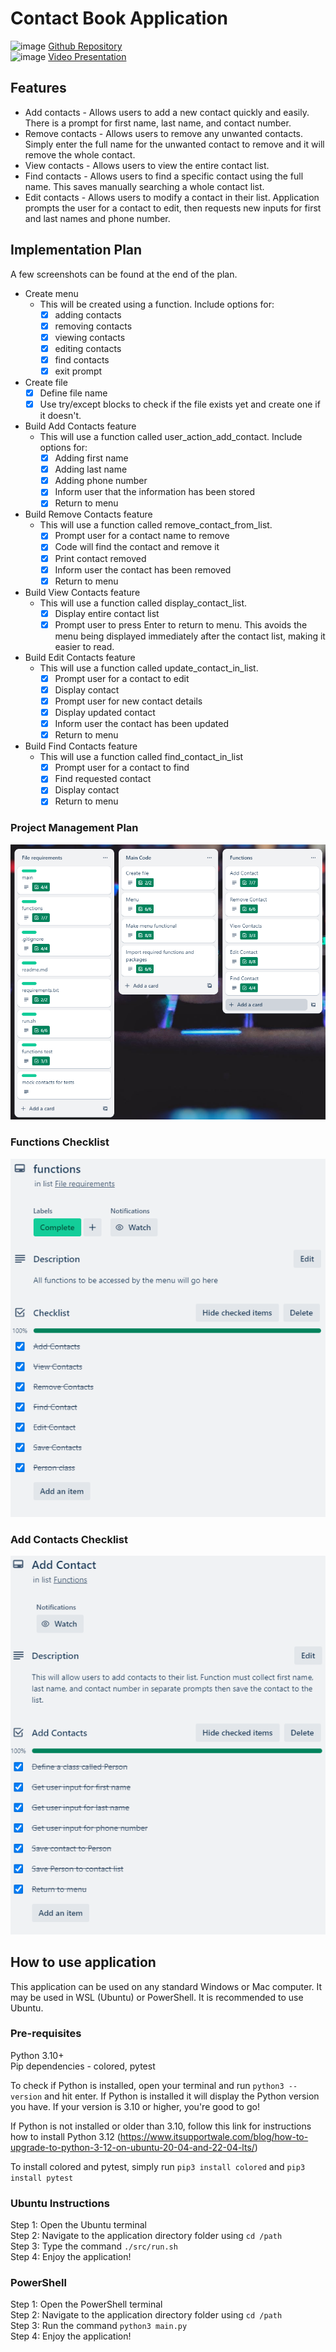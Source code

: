 # Contact Book Application
![image](https://img.shields.io/badge/Github-green) [Github Repository](https://github.com/forkets/Terminal_App)<br>
![image](https://img.shields.io/badge/YouTube-red) [Video Presentation](https://youtu.be/D--7z3JGNtE)

## Features
- Add contacts - Allows users to add a new contact quickly and easily. There is a prompt for first name, last name, and contact number.
- Remove contacts - Allows users to remove any unwanted contacts. Simply enter the full name for the unwanted contact to remove and it will remove the whole contact.
- View contacts - Allows users to view the entire contact list.
- Find contacts - Allows users to find a specific contact using the full name. This saves manually searching a whole contact list.
- Edit contacts - Allows users to modify a contact in their list. Application prompts the user for a contact to edit, then requests new inputs for first and last names and phone number.

## Implementation Plan

A few screenshots can be found at the end of the plan.
- Create menu
    - This will be created using a function. Include options for:<br>
        - [x] adding contacts<br>
        - [x] removing contacts<br>
        - [x] viewing contacts<br>
        - [x] editing contacts<br>
        - [x] find contacts<br>
        - [x] exit prompt
- Create file
    - [x] Define file name
    - [x] Use try/except blocks to check if the file exists yet and create one if it doesn't.  
- Build Add Contacts feature
    - This will use a function called user_action_add_contact. Include options for:
        - [x] Adding first name
        - [x] Adding last name
        - [x] Adding phone number
        - [x] Inform user that the information has been stored
        - [x] Return to menu
- Build Remove Contacts feature
    - This will use a function called remove_contact_from_list.
        - [x] Prompt user for a contact name to remove
        - [x] Code will find the contact and remove it
        - [x] Print contact removed
        - [x] Inform user the contact has been removed
        - [x] Return to menu
- Build View Contacts feature
    - This will use a function called display_contact_list.
        - [x] Display entire contact list
        - [x] Prompt user to press Enter to return to menu. This avoids the menu being displayed immediately after the contact list, making it easier to read. 
- Build Edit Contacts feature
    - This will use a function called update_contact_in_list.
        - [x] Prompt user for a contact to edit
        - [x] Display contact
        - [x] Prompt user for new contact details
        - [x] Display updated contact
        - [x] Inform user the contact has been updated
        - [x] Return to menu
- Build Find Contacts feature
    - This will use a function called find_contact_in_list
        - [x] Prompt user for a contact to find
        - [x] Find requested contact
        - [x] Display contact
        - [x] Return to menu

### Project Management Plan<br>
![Project Management Cards](../imgs/project-management.png)
### Functions Checklist
![Functions Checklist](../imgs/functions-checklist.png)
### Add Contacts Checklist
![Add Contacts Checklist](../imgs/add-contact-checklist.png)


## How to use application
This application can be used on any standard Windows or Mac computer. It may be used in WSL (Ubuntu) or PowerShell. It is recommended to use Ubuntu.<br>

### Pre-requisites
Python 3.10+<br>
Pip dependencies - colored, pytest

To check if Python is installed, open your terminal and run ```python3 --version``` and hit enter. If Python is installed it will display the Python version you have. If your version is 3.10 or higher, you're good to go!

If Python is not installed or older than 3.10, follow this link for instructions how to install Python 3.12 (https://www.itsupportwale.com/blog/how-to-upgrade-to-python-3-12-on-ubuntu-20-04-and-22-04-lts/)

To install colored and pytest, simply run ```pip3 install colored``` and ```pip3 install pytest```

### Ubuntu Instructions
Step 1: Open the Ubuntu terminal<br>
Step 2: Navigate to the application directory folder using ```cd /path```<br>
Step 3: Type the command ```./src/run.sh```<br>
Step 4: Enjoy the application!

### PowerShell
Step 1: Open the PowerShell terminal<br>
Step 2: Navigate to the application directory folder using ```cd /path```<br>
Step 3: Run the command ```python3 main.py```<br>
Step 4: Enjoy the application!<br>